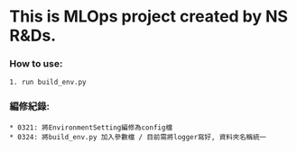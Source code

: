 # This is MLOps project created by NS R&Ds.
### How to use:
    1. run build_env.py


### 編修紀錄:
    * 0321: 將EnvironmentSetting編修為config檔    
    * 0324: 將build_env.py 加入參數檔 / 目前需將logger寫好, 資料夾名稱統一

